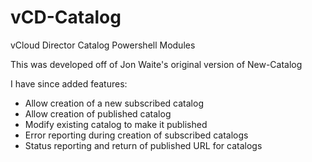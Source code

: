 # vCD-Catalog


vCloud Director Catalog Powershell Modules


 This was developed off of Jon Waite's original version of New-Catalog
 
 
  I have since added features:
  
  
  - Allow creation of a new subscribed catalog
  - Allow creation of published catalog
  - Modify existing catalog to make it published
  - Error reporting during creation of subscribed catalogs
  - Status reporting and return of published URL for catalogs
